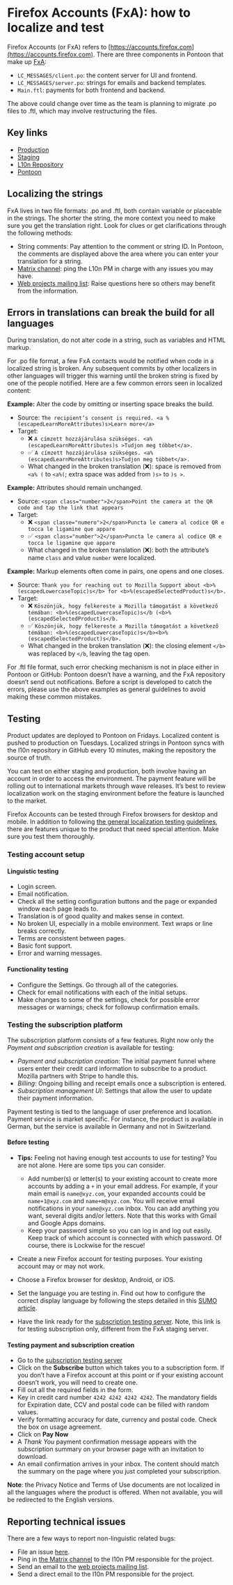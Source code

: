 # Firefox Accounts (FxA): how to localize and test

Firefox Accounts (or FxA) refers to [https://accounts.firefox.com](https://accounts.firefox.com). There are three components in Pontoon that make up [FxA](https://pontoon.mozilla.org/projects/firefox-accounts/):

* `LC_MESSAGES/client.po`: the content server for UI and frontend.
* `LC_MESSAGES/server.po`: strings for emails and backend templates.
* `Main.ftl`: payments for both frontend and backend.

The above could change over time as the team is planning to migrate .po files to .ftl, which may involve restructuring the files.

## Key links

* [Production](https://accounts.firefox.com)
* [Staging](https://latest.dev.lcip.org/)
* [L10n Repository](https://github.com/mozilla/fxa-content-server-l10n)
* [Pontoon](https://pontoon.mozilla.org/projects/firefox-accounts/)

## Localizing the strings

FxA lives in two file formats: .po and .ftl, both contain variable or placeable in the strings. The shorter the string, the more context you need to make sure you get the translation right. Look for clues or get clarifications through the following methods:

* String comments: Pay attention to the comment or string ID. In Pontoon, the comments are displayed above the area where you can enter your translation for a string.
* [Matrix channel](https://chat.mozilla.org/#/room/#l10n-community:mozilla.org): ping the L10n PM in charge with any issues you may have.
* [Web projects mailing list](https://groups.google.com/g/mozilla.dev.l10n.web): Raise questions here so others may benefit from the information.

## Errors in translations can break the build for all languages

During translation, do not alter code in a string, such as variables and HTML markup.

For .po file format, a few FxA contacts would be notified when code in a localized string is broken. Any subsequent commits by other localizers in other languages will trigger this warning until the broken string is fixed by one of the people notified. Here are a few common errors seen in localized content:

**Example:** Alter the code by omitting or inserting space breaks the build.
* Source: `The recipient’s consent is required. <a %(escapedLearnMoreAttributes)s>Learn more</a>`
* Target:
   * ❌ `A címzett hozzájárulása szükséges. <a%(escapedLearnMoreAttributes)s >Tudjon meg többet</a>.`
   * ✅ `A címzett hozzájárulása szükséges. <a% (escapedLearnMoreAttributes)s>Tudjon meg többet</a>.`
   * What changed in the broken translation (❌): space is removed from `<a% (` to `<a%(`; extra space was added from `)s>` to `)s >`.

**Example:** Attributes should remain unchanged.
* Source: `<span class="number">2</span>Point the camera at the QR code and tap the link that appears`
* Target:
   * ❌ `<span classe="numero">2</span>Puncta le camera al codice QR e tocca le ligamine que appare`
   * ✅ `<span class="number">2</span>Puncta le camera al codice QR e tocca le ligamine que appare`
   * What changed in the broken translation (❌): both the attribute’s name `class` and value `number` were localized.

**Example:** Markup elements often come in pairs, one opens and one closes.
* Source: `Thank you for reaching out to Mozilla Support about <b>%(escapedLowercaseTopic)s</b> for <b>%(escapedSelectedProduct)s</b>.`
* Target:
   * ❌ `Köszönjük, hogy felkereste a Mozilla támogatást a következő témában: <b>%(escapedLowercaseTopic)s</b (<b>%(escapedSelectedProduct)s</b.`
   * ✅ `Köszönjük, hogy felkereste a Mozilla támogatást a következő témában: <b>%(escapedLowercaseTopic)s</b><b>%(escapedSelectedProduct)s</b>.`
   * What changed in the broken translation (❌): the closing element `</b>` was replaced by `</b`, leaving the tag open.

For .ftl file format, such error checking mechanism is not in place either in Pontoon or GitHub: Pontoon doesn’t have a warning, and the FxA repository doesn’t send out notifications. Before a script is developed to catch the errors, please use the above examples as general guidelines to avoid making these common mistakes.

## Testing

Product updates are deployed to Pontoon on Fridays. Localized content is pushed to production on Tuesdays. Localized strings in Pontoon syncs with the l10n repository in GitHub every 10 minutes, making the repository the source of truth.

You can test on either staging and production, both involve having an account in order to access the environment. The payment feature will be rolling out to international markets through wave releases. It’s best to review localization work on the staging environment before the feature is launched to the market.

Firefox Accounts can be tested through Firefox browsers for desktop and mobile. In addition to following [the general localization testing guidelines](../products/l10n_testing.md), there are features unique to the product that need special attention. Make sure you test them thoroughly.

### Testing account setup

#### Linguistic testing

* Login screen.
* Email notification.
* Check all the setting configuration buttons and the page or expanded window each page leads to.
* Translation is of good quality and makes sense in context.
* No broken UI, especially in a mobile environment. Text wraps or line breaks correctly.
* Terms are consistent between pages.
* Basic font support.
* Error and warning messages.

#### Functionality testing

* Configure the Settings. Go through all of the categories.
* Check for email notifications with each of the initial setups.
* Make changes to some of the settings, check for possible error messages or warnings; check for followup confirmation emails.

### Testing the subscription platform

The subscription platform consists of a few features. Right now only the _Payment and subscription creation_ is available for testing:

* _Payment and subscription creation_: The initial payment funnel where users enter their credit card information to subscribe to a product. Mozilla partners with Stripe to handle this.
* _Billing_: Ongoing billing and receipt emails once a subscription is entered.
* _Subscription management UI_: Settings that allow the user to update their payment information.

Payment testing is tied to the language of user preference and location. Payment service is market specific. For instance, the product is available in German, but the service is available in Germany and not in Switzerland.

#### Before testing

* **Tips:** Feeling not having enough test accounts to use for testing? You are not alone. Here are some tips you can consider.

   * Add number(s) or letter(s) to your existing account to create more accounts by adding a `+` in your email address. For example, if your main email is `name@xyz.com`, your expanded accounts could be `name+1@xyz.com` and `name+m@xyz.com`. You will receive email notifications in your `name@xyz.com` inbox. You can add anything you want, several digits and/or letters. Note that this works with Gmail and Google Apps domains.
   * Keep your password simple so you can log in and log out easily. Keep track of which account is connected with which password. Of course, there is Lockwise for the rescue!

* Create a new Firefox account for testing purposes. Your existing account may or may not work.
* Choose a Firefox browser for desktop, Android, or iOS.
* Set the language you are testing in. Find out how to configure the correct display language by following the steps detailed in this [SUMO article](https://support.mozilla.org/kb/choose-display-languages-multilingual-web-pages).
* Have the link ready for the [subscription testing server](https://accounts.stage.mozaws.net/subscriptions/products/prod_HEJ13uxjG4Rj6L?plan=plan_HEJ1l12p1taV7I). Note, this link is for testing subscription only, different from the FxA staging server.

#### Testing payment and subscription creation

* Go to the [subscription testing server](https://accounts.stage.mozaws.net/subscriptions/products/prod_HEJ13uxjG4Rj6L?plan=plan_HEJ1l12p1taV7I)
* Click on the **Subscribe** button which takes you to a subscription form. If you don’t have a Firefox account at this point or if your existing account doesn’t work, you will need to create one.
* Fill out all the required fields in the form.
* Key in credit card number `4242 4242 4242 4242`. The mandatory fields for Expiration date, CCV and postal code can be filled with random values.
* Verify formatting accuracy for date, currency and postal code. Check the box on usage agreement.
* Click on **Pay Now**
* A *Thank You* payment confirmation message appears with the subscription summary on your browser page with an invitation to download.
* An email confirmation arrives in your inbox. The content should match the summary on the page where you just completed your subscription.

**Note**: the Privacy Notice and Terms of Use documents are not localized in all the languages where the product is offered. When not available, you will be redirected to the English versions.

## Reporting technical issues

There are a few ways to report non-linguistic related bugs:

* File an issue [here](https://github.com/mozilla/fxa-content-server-l10n/issues).
* Ping in [the Matrix channel](https://chat.mozilla.org/#/room/#l10n-community:mozilla.org) to the l10n PM responsible for the project.
* Send an email to the [web projects mailing list](https://groups.google.com/g/mozilla.dev.l10n.web).
* Send a direct email to the l10n PM responsible for the project.
